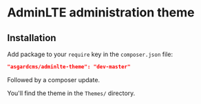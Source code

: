 # AdminLTE administration theme

## Installation

Add package to your `require` key in the `composer.json` file:

``` json
"asgardcms/adminlte-theme": "dev-master"
```

Followed by a composer update.

You'll find the theme in the `Themes/` directory.
